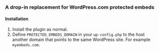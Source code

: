 ### A drop-in replacement for WordPress.com protected embeds


#### Installation

1. Install the plugin as normal.
1. Define `PROTECTED_EMBEDS_DOMAIN` in your `wp-config.php` to the host another domain that points to the same WordPress site. For example `myembeds.com`.